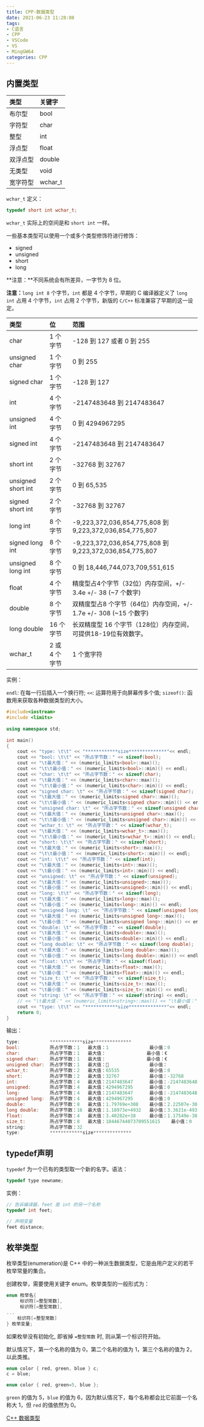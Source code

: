 ```yaml
---
title: CPP-数据类型
date: 2021-06-23 11:28:08
tags:
- C语言
- CPP
- VSCode
- VS
- MingGW64
categories: CPP
---
```


## 内置类型

| 类型	| 关键字 |
|:---|:---|
|布尔型	| bool |
|字符型	| char |
|整型	| int |
|浮点型	| float |
|双浮点型	| double |
|无类型	| void |
|宽字符型 | wchar_t |

`wchar_t` 定义：

```cpp
typedef short int wchar_t;
```

`wchar_t` 实际上的空间是和 `short int` 一样。

一些基本类型可以使用一个或多个类型修饰符进行修饰：

* signed
* unsigned
* short
* long
<!--more-->

**注意：**不同系统会有所差异，一字节为 8 位。

**注意：**`long int 8` 个字节，`int` 都是 4 个字节，早期的 C 编译器定义了 `long int` 占用 4 个字节，`int` 占用 2 个字节，新版的 `C/C++` 标准兼容了早期的这一设定。

|类型	| 位  |	范围 |
|:---  | :--- | :--- |
|char	|1 个字节	| -128 到 127 或者 0 到 255|
|unsigned char|	1 个字节 |	0 到 255 |
|signed char |	1 个字节	| -128 到 127 |
|int |	4 个字节 |	-2147483648 到 2147483647 |
|unsigned int |	4 个字节 |	0 到 4294967295 |
|signed int	| 4 个字节	| -2147483648 到 2147483647 |
|short int	| 2 个字节 |	-32768 到 32767 |
|unsigned short int	| 2 个字节	| 0 到 65,535 |
|signed short int	| 2 个字节 |	-32768 到 32767 |
|long int	| 8 个字节 |	-9,223,372,036,854,775,808 到 9,223,372,036,854,775,807 |
|signed long int |	8 个字节	| -9,223,372,036,854,775,808 到 9,223,372,036,854,775,807|
|unsigned long int |	8 个字节 |	0 到 18,446,744,073,709,551,615 |
|float |	4 个字节 |	精度型占4个字节（32位）内存空间，+/- 3.4e +/- 38 (~7 个数字)|
|double	 |8 个字节 |	双精度型占8 个字节（64位）内存空间，+/- 1.7e +/- 308 (~15 个数字) | 
|long double |	16 个字节	| 长双精度型 16 个字节（128位）内存空间，可提供18-19位有效数字。|
|wchar_t	| 2 或 4 个字节	|1 个宽字符 |

实例：

`endl`: 在每一行后插入一个换行符;
`<<`: 运算符用于向屏幕传多个值;
`sizeof()`: 函数用来获取各种数据类型的大小。

```cpp
#include<iostream>  
#include <limits>
 
using namespace std;  
  
int main()  
{  
    cout << "type: \t\t" << "************size**************"<< endl;  
    cout << "bool: \t\t" << "所占字节数：" << sizeof(bool);  
    cout << "\t最大值：" << (numeric_limits<bool>::max)();  
    cout << "\t\t最小值：" << (numeric_limits<bool>::min)() << endl;  
    cout << "char: \t\t" << "所占字节数：" << sizeof(char);  
    cout << "\t最大值：" << (numeric_limits<char>::max)();  
    cout << "\t\t最小值：" << (numeric_limits<char>::min)() << endl;  
    cout << "signed char: \t" << "所占字节数：" << sizeof(signed char);  
    cout << "\t最大值：" << (numeric_limits<signed char>::max)();  
    cout << "\t\t最小值：" << (numeric_limits<signed char>::min)() << endl;  
    cout << "unsigned char: \t" << "所占字节数：" << sizeof(unsigned char);  
    cout << "\t最大值：" << (numeric_limits<unsigned char>::max)();  
    cout << "\t\t最小值：" << (numeric_limits<unsigned char>::min)() << endl;  
    cout << "wchar_t: \t" << "所占字节数：" << sizeof(wchar_t);  
    cout << "\t最大值：" << (numeric_limits<wchar_t>::max)();  
    cout << "\t\t最小值：" << (numeric_limits<wchar_t>::min)() << endl;  
    cout << "short: \t\t" << "所占字节数：" << sizeof(short);  
    cout << "\t最大值：" << (numeric_limits<short>::max)();  
    cout << "\t\t最小值：" << (numeric_limits<short>::min)() << endl;  
    cout << "int: \t\t" << "所占字节数：" << sizeof(int);  
    cout << "\t最大值：" << (numeric_limits<int>::max)();  
    cout << "\t最小值：" << (numeric_limits<int>::min)() << endl;  
    cout << "unsigned: \t" << "所占字节数：" << sizeof(unsigned);  
    cout << "\t最大值：" << (numeric_limits<unsigned>::max)();  
    cout << "\t最小值：" << (numeric_limits<unsigned>::min)() << endl;  
    cout << "long: \t\t" << "所占字节数：" << sizeof(long);  
    cout << "\t最大值：" << (numeric_limits<long>::max)();  
    cout << "\t最小值：" << (numeric_limits<long>::min)() << endl;  
    cout << "unsigned long: \t" << "所占字节数：" << sizeof(unsigned long);  
    cout << "\t最大值：" << (numeric_limits<unsigned long>::max)();  
    cout << "\t最小值：" << (numeric_limits<unsigned long>::min)() << endl;  
    cout << "double: \t" << "所占字节数：" << sizeof(double);  
    cout << "\t最大值：" << (numeric_limits<double>::max)();  
    cout << "\t最小值：" << (numeric_limits<double>::min)() << endl;  
    cout << "long double: \t" << "所占字节数：" << sizeof(long double);  
    cout << "\t最大值：" << (numeric_limits<long double>::max)();  
    cout << "\t最小值：" << (numeric_limits<long double>::min)() << endl;  
    cout << "float: \t\t" << "所占字节数：" << sizeof(float);  
    cout << "\t最大值：" << (numeric_limits<float>::max)();  
    cout << "\t最小值：" << (numeric_limits<float>::min)() << endl;  
    cout << "size_t: \t" << "所占字节数：" << sizeof(size_t);  
    cout << "\t最大值：" << (numeric_limits<size_t>::max)();  
    cout << "\t最小值：" << (numeric_limits<size_t>::min)() << endl;  
    cout << "string: \t" << "所占字节数：" << sizeof(string) << endl;  
    // << "\t最大值：" << (numeric_limits<string>::max)() << "\t最小值：" << (numeric_limits<string>::min)() << endl;  
    cout << "type: \t\t" << "************size**************"<< endl;  
    return 0;  
}
```

输出：

```cpp
type:           ************size**************
bool:           所占字节数：1   最大值：1               最小值：0
char:           所占字节数：1   最大值：               最小值：€
signed char:    所占字节数：1   最大值：               最小值：€
unsigned char:  所占字节数：1   最大值：               最小值：
wchar_t:        所占字节数：2   最大值：65535           最小值：0
short:          所占字节数：2   最大值：32767           最小值：-32768
int:            所占字节数：4   最大值：2147483647      最小值：-2147483648
unsigned:       所占字节数：4   最大值：4294967295      最小值：0
long:           所占字节数：4   最大值：2147483647      最小值：-2147483648
unsigned long:  所占字节数：4   最大值：4294967295      最小值：0
double:         所占字节数：8   最大值：1.79769e+308    最小值：2.22507e-308
long double:    所占字节数：16  最大值：1.18973e+4932   最小值：3.3621e-4932
float:          所占字节数：4   最大值：3.40282e+38     最小值：1.17549e-38
size_t:         所占字节数：8   最大值：18446744073709551615    最小值：0
string:         所占字节数：32
type:           ************size**************
```

## typedef声明

`typedef` 为一个已有的类型取一个新的名字。语法：

```cpp
typedef type newname; 
```

实例：

```cpp
// 告诉编译器，feet 是 int 的另一个名称
typedef int feet;

// 声明变量
feet distance;
```

## 枚举类型

枚举类型(enumeration)是 C++ 中的一种派生数据类型，它是由用户定义的若干枚举常量的集合。

创建枚举，需要使用关键字 enum。枚举类型的一般形式为：

```cpp
enum 枚举名{ 
     标识符[=整型常数], 
     标识符[=整型常数], 
... 
    标识符[=整型常数]
} 枚举变量;
```

如果枚举没有初始化, 即省掉 `=整型常数` 时, 则从第一个标识符开始。

默认情况下，第一个名称的值为 0，第二个名称的值为 1，第三个名称的值为 2，以此类推。

```cpp
enum color { red, green, blue } c;
c = blue;
```

```cpp
enum color { red, green=5, blue };
```

`green` 的值为 5，`blue` 的值为 6，因为默认情况下，每个名称都会比它前面一个名称大 1，但 `red` 的值依然为 0。

[C++ 数据类型](https://www.runoob.com/cplusplus/cpp-data-types.html)